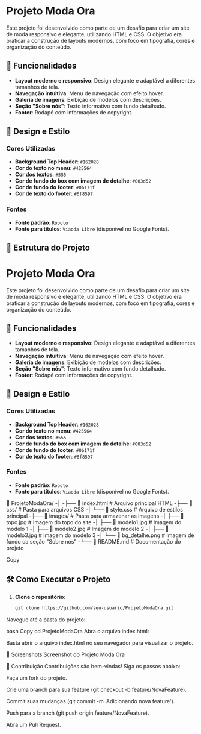 # Projeto Moda Ora

Este projeto foi desenvolvido como parte de um desafio para criar um site de moda responsivo e elegante, utilizando HTML e CSS. O objetivo era praticar a construção de layouts modernos, com foco em tipografia, cores e organização do conteúdo.

## 🚀 Funcionalidades

- **Layout moderno e responsivo**: Design elegante e adaptável a diferentes tamanhos de tela.
- **Navegação intuitiva**: Menu de navegação com efeito hover.
- **Galeria de imagens**: Exibição de modelos com descrições.
- **Seção "Sobre nós"**: Texto informativo com fundo detalhado.
- **Footer**: Rodapé com informações de copyright.

## 🎨 Design e Estilo

### Cores Utilizadas
- **Background Top Header**: `#162028`
- **Cor do texto no menu**: `#425564`
- **Cor dos textos**: `#555`
- **Cor de fundo do box com imagem de detalhe**: `#003d52`
- **Cor de fundo do footer**: `#0b171f`
- **Cor de texto do footer**: `#6f8597`

### Fontes
- **Fonte padrão**: `Roboto`
- **Fonte para títulos**: `Viaoda Libre` (disponível no Google Fonts).

## 📁 Estrutura do Projeto
# Projeto Moda Ora

Este projeto foi desenvolvido como parte de um desafio para criar um site de moda responsivo e elegante, utilizando HTML e CSS. O objetivo era praticar a construção de layouts modernos, com foco em tipografia, cores e organização do conteúdo.

## 🚀 Funcionalidades

- **Layout moderno e responsivo**: Design elegante e adaptável a diferentes tamanhos de tela.
- **Navegação intuitiva**: Menu de navegação com efeito hover.
- **Galeria de imagens**: Exibição de modelos com descrições.
- **Seção "Sobre nós"**: Texto informativo com fundo detalhado.
- **Footer**: Rodapé com informações de copyright.

## 🎨 Design e Estilo

### Cores Utilizadas
- **Background Top Header**: `#162028`
- **Cor do texto no menu**: `#425564`
- **Cor dos textos**: `#555`
- **Cor de fundo do box com imagem de detalhe**: `#003d52`
- **Cor de fundo do footer**: `#0b171f`
- **Cor de texto do footer**: `#6f8597`

### Fontes
- **Fonte padrão**: `Roboto`
- **Fonte para títulos**: `Viaoda Libre` (disponível no Google Fonts).

📁 ProjetoModaOra/
-│
-├── 📄 index.html              # Arquivo principal HTML
-├── 📁 css/                    # Pasta para arquivos CSS
-│   └── 📄 style.css           # Arquivo de estilos principal
-├── 📁 images/                 # Pasta para armazenar as imagens
-│   ├── 📄 topo.jpg            # Imagem do topo do site
-│   ├── 📄 modelo1.jpg         # Imagem do modelo 1
-│   ├── 📄 modelo2.jpg         # Imagem do modelo 2
-│   ├── 📄 modelo3.jpg         # Imagem do modelo 3
-│   └── 📄 bg_detalhe.png      # Imagem de fundo da seção "Sobre nós"
-└── 📄 README.md               # Documentação do projeto

Copy

## 🛠️ Como Executar o Projeto

1. **Clone o repositório**:
   ```bash
   git clone https://github.com/seu-usuario/ProjetoModaOra.git
Navegue até a pasta do projeto:

bash
Copy
cd ProjetoModaOra
Abra o arquivo index.html:

Basta abrir o arquivo index.html no seu navegador para visualizar o projeto.

📸 Screenshots
Screenshot do Projeto Moda Ora

🤝 Contribuição
Contribuições são bem-vindas! Siga os passos abaixo:

Faça um fork do projeto.

Crie uma branch para sua feature (git checkout -b feature/NovaFeature).

Commit suas mudanças (git commit -m 'Adicionando nova feature').

Push para a branch (git push origin feature/NovaFeature).

Abra um Pull Request.

